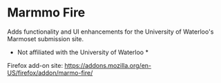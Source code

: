 # Marmmo Fire
Adds functionality and UI enhancements for the University of Waterloo's Marmoset submission site. 
* Not affiliated with the University of Waterloo *

Firefox add-on site: https://addons.mozilla.org/en-US/firefox/addon/marmo-fire/